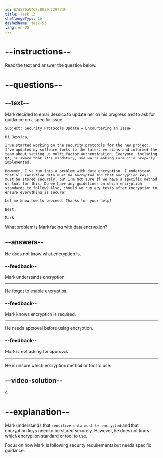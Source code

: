 ```yaml
---
id: 67d570a94c2c8039a2297739
title: Task 53
challengeType: 19
dashedName: task-53
lang: en-US
---
```


<!-- READING -->

# --instructions--

Read the text and answer the question below.

# --questions--

## --text--

Mark decided to email Jessica to update her on his progress and to ask for guidance on a specific issue.

`Subject: Security Protocols Update – Encountering an Issue`

`Hi Jessica,`

`I've started working on the security protocols for the new project. I've updated my software tools to the latest versions and informed the team about setting up multi-factor authentication. Everyone, including QA, is aware that it's mandatory, and we're making sure it's properly implemented.`

`However, I've run into a problem with data encryption. I understand that all sensitive data must be encrypted and that encryption keys must be stored securely, but I'm not sure if we have a specific method or tool for this. Do we have any guidelines on which encryption standards to follow? Also, should we run any tests after encryption to ensure everything is secure?`

`Let me know how to proceed. Thanks for your help!`

`Best,`

`Mark`

What problem is Mark facing with data encryption?

## --answers--

He does not know what encryption is.

### --feedback--

Mark understands encryption.

---

He forgot to enable encryption.

### --feedback--

Mark knows encryption is required.

---

He needs approval before using encryption.

### --feedback--

Mark is not asking for approval.

---

He is unsure which encryption method or tool to use.

## --video-solution--

4

# --explanation--

Mark understands that `sensitive data must be encrypted` and that encryption keys need to be stored securely. However, he does not know which encryption standard or tool to use.

Focus on how Mark is following security requirements but needs specific guidance.
